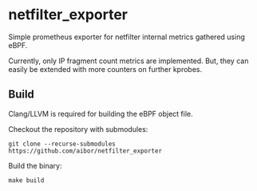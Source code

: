 # netfilter_exporter

Simple prometheus exporter for netfilter internal metrics gathered using eBPF.

Currently, only IP fragment count metrics are implemented. But, they can easily 
be extended with more counters on further kprobes.

## Build

Clang/LLVM is required for building the eBPF object file.

Checkout the repository with submodules:

```
git clone --recurse-submodules https://github.com/aibor/netfilter_exporter
```

Build the binary:

```
make build
```

